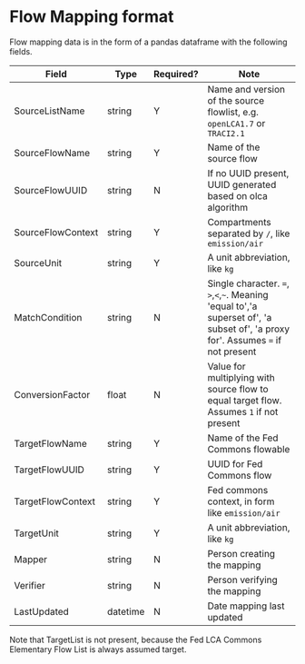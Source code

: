 # Flow Mapping format

Flow mapping data is in the form of a pandas dataframe with the following fields.

Field | Type | Required? | Note |
----- | ---- | --------  | ----------- |
SourceListName | string | Y | Name and version of the source flowlist, e.g. `openLCA1.7` or `TRACI2.1` |
SourceFlowName | string | Y | Name of the source flow |
SourceFlowUUID | string | N | If no UUID present, UUID generated based on olca algorithm|
SourceFlowContext | string | Y | Compartments separated by `/`, like `emission/air`|
SourceUnit | string | Y | A unit abbreviation, like `kg`|
MatchCondition | string | N |Single character. `=`, `>`,`<`,`~`. Meaning 'equal to','a superset of', 'a subset of', 'a proxy for'. Assumes `=` if not present |
ConversionFactor | float | N | Value for multiplying with source flow to equal target flow. Assumes `1` if not present |
TargetFlowName | string | Y | Name of the Fed Commons flowable |
TargetFlowUUID | string| Y| UUID for Fed Commons flow |
TargetFlowContext | string | Y | Fed commons context, in form like `emission/air` |
TargetUnit | string | Y | A unit abbreviation, like `kg`|
Mapper | string | N | Person creating the mapping |
Verifier | string | N | Person verifying the mapping |
LastUpdated | datetime | N | Date mapping last updated |

Note that TargetList is not present, because the Fed LCA Commons Elementary Flow List
 is always assumed target.

